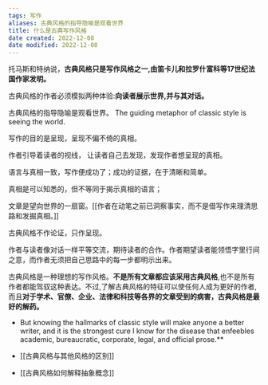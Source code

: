 ```yaml
---
tags: 写作
aliases: 古典风格的指导隐喻是观看世界
title: 什么是古典写作风格
date created: 2022-12-08
date modified: 2022-12-08
---
```


托马斯和特纳说，**古典风格只是写作风格之一,由笛卡儿和拉罗什富科等17世纪法国作家发明。**

古典风格的作者必须模拟两种体验:**向读者展示世界,并与其对话。**

古典风格的指导隐喻是观看世界。
The guiding metaphor of classic style is seeing the world.

写作的目的是呈现，呈现不偏不倚的真相。

作者引导着读者的视线， 让读者自己去发现，发现作者想呈现的真相。

语言与真相一致，写作便成功了；成功的证据，在于清晰和简单。

真相是可以知悉的，但不等同于揭示真相的语言；

文章是望向世界的一扇窗。[[作者在动笔之前已洞察事实，而不是借写作来理清思路和发掘真相。]]

古典风格不作论证，只作呈现。

作者与读者像对话一样平等交流，期待读者的合作。作者期望读者能领悟字里行间之意，而作者无须把自己思路中的每一步都明示出来。

古典风格是一种理想的写作风格。**不是所有文章都应该采用古典风格**,也不是所有作者都能驾驭这种表达。不过,了解古典风格的特征可以使任何人成为更好的作者,而且**对于学术、官僚、企业、法律和科技等各界的文章受到的病害，古典风格是最好的解药。**
- But knowing the hallmarks of classic style will make anyone a better writer, and it is the strongest cure I know for the disease that enfeebles academic, bureaucratic, corporate, legal, and official prose.**

- [[古典风格与其他风格的区别]]
- [[古典风格如何解释抽象概念]]